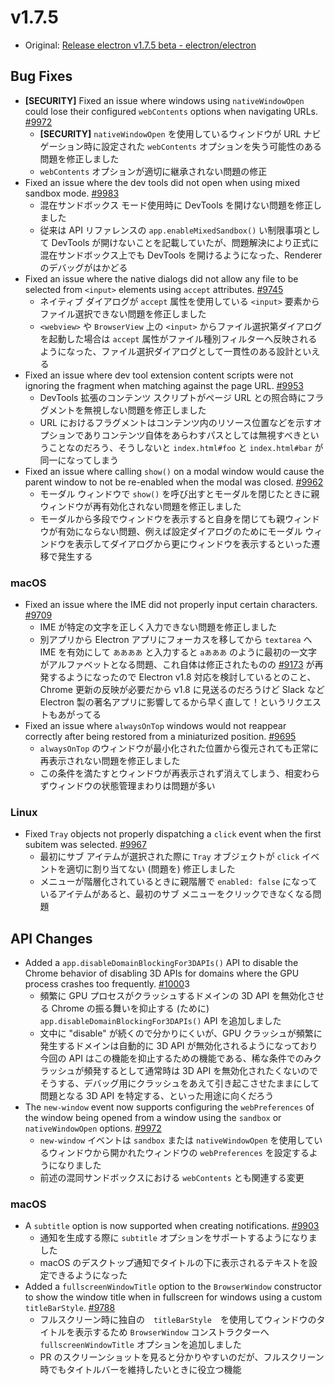 # v1.7.5

* Original: [Release electron v1.7.5 beta - electron/electron](https://github.com/electron/electron/releases/tag/v1.7.5)

## Bug Fixes

* **[SECURITY]** Fixed an issue where windows using `nativeWindowOpen` could lose their configured `webContents` options when navigating URLs. [#9972](https://github.com/electron/electron/pull/9972)
  * **[SECURITY]** `nativeWindowOpen` を使用しているウィンドウが URL ナビゲーション時に設定された `webContents` オプションを失う可能性のある問題を修正しました
  * `webContents` オプションが適切に継承されない問題の修正
* Fixed an issue where the dev tools did not open when using mixed sandbox mode. [#9983](https://github.com/electron/electron/pull/9983)
  * 混在サンドボックス モード使用時に DevTools を開けない問題を修正しました
  * 従来は API リファレンスの `app.enableMixedSandbox()` い制限事項として DevTools が開けないことを記載していたが、問題解決により正式に混在サンドボックス上でも DevTools を開けるようになった、Renderer のデバッグがはかどる
* Fixed an issue where the native dialogs did not allow any file to be selected from `<input>` elements using `accept` attributes. [#9745](https://github.com/electron/electron/pull/9745)
  * ネイティブ ダイアログが `accept` 属性を使用している `<input>` 要素からファイル選択できない問題を修正しました
  * `<webview>` や `BrowserView` 上の `<input>` からファイル選択第ダイアログを起動した場合は `accept` 属性がファイル種別フィルターへ反映されるようになった、ファイル選択ダイアログとして一貫性のある設計といえる
* Fixed an issue where dev tool extension content scripts were not ignoring the fragment when matching against the page URL. [#9953](https://github.com/electron/electron/pull/9953)
  * DevTools 拡張のコンテンツ スクリプトがページ URL との照合時にフラグメントを無視しない問題を修正しました
  * URL におけるフラグメントはコンテンツ内のリソース位置などを示すオプションでありコンテンツ自体をあらわすパスとしては無視すべきということなのだろう、そうしないと `index.html#foo` と `index.html#bar` が同一になってしまう
* Fixed an issue where calling `show()` on a modal window would cause the parent window to not be re-enabled when the modal was closed. [#9962](https://github.com/electron/electron/pull/9962)
  * モーダル ウィンドウで `show()` を呼び出すとモーダルを閉じたときに親ウィンドウが再有効化されない問題を修正しました
  * モーダルから多段でウィンドウを表示すると自身を閉じても親ウィンドウが有効にならない問題、例えば設定ダイアログのためにモーダル ウィンドウを表示してダイアログから更にウィンドウを表示するといった遷移で発生する

### macOS

* Fixed an issue where the IME did not properly input certain characters. [#9709](https://github.com/electron/electron/pull/9709)
  * IME が特定の文字を正しく入力できない問題を修正しました
  * 別アプリから Electron アプリにフォーカスを移してから `textarea` へ IME を有効にして `ああああ` と入力すると `aあああ` のように最初の一文字がアルファベットとなる問題、これ自体は修正されたものの [#9173](https://github.com/electron/electron/issues/9173) が再発するようになったので Electron v1.8 対応を検討しているとのこと、Chrome 更新の反映が必要だから v1.8 に見送るのだろうけど Slack など Electron 製の著名アプリに影響してるから早く直して！というリクエストもあがってる
* Fixed an issue where `alwaysOnTop` windows would not reappear correctly after being restored from a miniaturized position. [#9695](https://github.com/electron/electron/pull/9695)
  * `alwaysOnTop` のウィンドウが最小化された位置から復元されても正常に再表示されない問題を修正しました
  * この条件を満たすとウィンドウが再表示されず消えてしまう、相変わらずウィンドウの状態管理まわりは問題が多い

### Linux

* Fixed `Tray` objects not properly dispatching a `click` event when the first subitem was selected. [#9967](https://github.com/electron/electron/pull/9967)
  * 最初にサブ アイテムが選択された際に `Tray` オブジェクトが `click` イベントを適切に割り当てない (問題を) 修正しました
  * メニューが階層化されているときに親階層で `enabled: false` になっているアイテムがあると、最初のサブ メニューをクリックできなくなる問題

## API Changes

* Added a `app.disableDomainBlockingFor3DAPIs()` API to disable the Chrome behavior of disabling 3D APIs for domains where the GPU process crashes too frequently. [#1000](https://github.com/electron/electron/pull/1000)3
  * 頻繁に GPU プロセスがクラッシュするドメインの 3D API を無効化させる Chrome の振る舞いを抑止する (ために) `app.disableDomainBlockingFor3DAPIs()` API を追加しました
  * 文中に "disable" が続くので分かりにくいが、GPU クラッシュが頻繁に発生するドメインは自動的に 3D API が無効化されるようになっており今回の API はこの機能を抑止するための機能である、稀な条件でのみクラッシュが頻発するとして通常時は 3D API を無効化されたくないのでそうする、デバッグ用にクラッシュをあえて引き起こさせたままにして問題となる 3D API を特定する、といった用途に向くだろう
* The `new-window` event now supports configuring the `webPreferences` of the window being opened from a window using the `sandbox` or `nativeWindowOpen` options. [#9972](https://github.com/electron/electron/pull/9972)
  * `new-window` イベントは `sandbox` または `nativeWindowOpen` を使用しているウィンドウから開かれたウィンドウの `webPreferences` を設定するようになりました
  * 前述の混同サンドボックスにおける `webContents` とも関連する変更

### macOS

* A `subtitle` option is now supported when creating notifications. [#9903](https://github.com/electron/electron/pull/9903)
  * 通知を生成する際に `subtitle` オプションをサポートするようになりました
  * macOS のデスクトップ通知でタイトルの下に表示されるテキストを設定できるようになった
* Added a `fullscreenWindowTitle` option to the `BrowserWindow` constructor to show the window title when in fullscreen for windows using a custom `titleBarStyle`. [#9788](https://github.com/electron/electron/pull/9788)
  * フルスクリーン時に独自の　`titleBarStyle`　を使用してウィンドウのタイトルを表示するため `BrowserWindow` コンストラクターへ `fullscreenWindowTitle` オプションを追加しました
  * PR のスクリーンショットを見ると分かりやすいのだが、フルスクリーン時でもタイトルバーを維持したいときに役立つ機能

